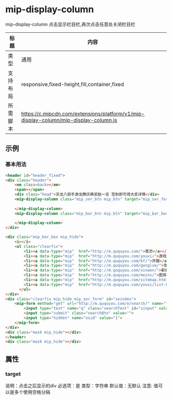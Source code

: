 # mip-display-column

mip-display-column  点击显示栏目栏,再次点击任意处关闭栏目栏

标题|内容
----|----
类型|通用
支持布局|responsive,fixed-height,fill,container,fixed
所需脚本|https://c.mipcdn.com/extensions/platform/v1/mip-display-column/mip-display-column.js

## 示例

### 基本用法
```html
<header id="header_fixed">
<div class="header">
	<em class=back></em>
	<span></span>
	<div class="head">天龙八部手游龙腾庆典奖励一览 签到即可得大奖详情</div>
	<mip-display-column class="mip_ser_btn mip_btn" target="mip_ser_form">
		
	</mip-display-column>
	<mip-display-column class="mip_bar_btn mip_btn" target="mip_bar_box mask">
		
	</mip-display-column>
</div>

<div class="mip_bar_box mip_hide">
	<i></i>
	<ul class="clearfix">
        <li><a data-type="mip"  href="http://m.ququyou.com/">首页</a></li>
        <li><a data-type="mip"  href="http://m.ququyou.com/youxi/">游戏</a></li>
        <li><a data-type="mip"  href="http://m.ququyou.com/kf/">开服</a></li>
        <li><a data-type="mip"  href="http://m.ququyou.com/gonglue/">攻略</a></li>
        <li><a data-type="mip"  href="http://m.ququyou.com/xinwen/">新闻</a></li>
        <li><a data-type="mip"  href="http://m.ququyou.com/meinv/">图库</a></li>
        <li><a data-type="mip"  href="http://m.ququyou.com/sitemap.html">分类</a></li>
        <li><a data-type="mip"  href="http://m.ququyou.com/youxi/list-0-0-0-onclick-0.html">排行</a></li>
      </ul>
</div>
<div class="clearfix mip_hide mip_ser_form" id="seindex">
	<mip-form method="get" url="http://m.ququyou.com/e/search/" name="formsearch">
		<input type="text" name="q" class="searchText" id="sinput" value="" placeholder="搜索游戏">
		<input type="submit" class="searchBtn" value="">
		<input type="hidden" name="nsid" value="1">
	</mip-form>
</div>
<div class="mask mip_hide"></div>
</header>
<div class="mask mip_hide"></div>
```

## 属性

### target

说明：点击之后显示的div
必选项：是
类型：字符串
默认值：无默认
注意: 值可以是多个使用空格分隔

